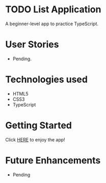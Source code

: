 # TODO List Application

A beginner-level app to practice TypeScript.

# User Stories

- Pending. 

# Technologies used

- HTML5
- CSS3
- TypeScript

# Getting Started

Click [HERE](https://applepiecafe.herokuapp.com/applePieCafe) to enjoy the app!

# Future Enhancements

- Pending
